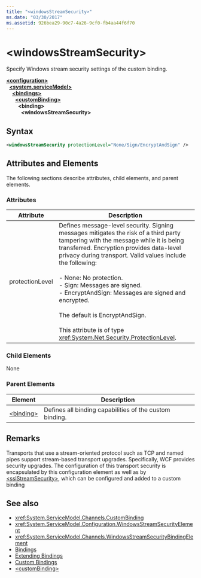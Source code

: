 ```yaml
---
title: "<windowsStreamSecurity>"
ms.date: "03/30/2017"
ms.assetid: 926bea29-90c7-4a26-9cf0-fb4aa44f6f70
---
```

# \<windowsStreamSecurity>
Specify Windows stream security settings of the custom binding.  
  
[**\<configuration>**](../configuration-element.md)\
&nbsp;&nbsp;[**\<system.serviceModel>**](system-servicemodel.md)\
&nbsp;&nbsp;&nbsp;&nbsp;[**\<bindings>**](bindings.md)\
&nbsp;&nbsp;&nbsp;&nbsp;&nbsp;&nbsp;[**\<customBinding>**](custombinding.md)\
&nbsp;&nbsp;&nbsp;&nbsp;&nbsp;&nbsp;&nbsp;&nbsp;**\<binding>**\
&nbsp;&nbsp;&nbsp;&nbsp;&nbsp;&nbsp;&nbsp;&nbsp;&nbsp;&nbsp;**\<windowsStreamSecurity>**  
  
## Syntax  
  
```xml  
<windowsStreamSecurity protectionLevel="None/Sign/EncryptAndSign" />
```  
  
## Attributes and Elements  
 The following sections describe attributes, child elements, and parent elements.  
  
### Attributes  
  
|Attribute|Description|  
|---------------|-----------------|  
|protectionLevel|Defines message-level security. Signing messages mitigates the risk of a third party tampering with the message while it is being transferred. Encryption provides data-level privacy during transport. Valid values include the following:<br /><br /> -   None: No protection.<br />-   Sign: Messages are signed.<br />-   EncryptAndSign: Messages are signed and encrypted.<br /><br /> The default is EncryptAndSign.<br /><br /> This attribute is of type <xref:System.Net.Security.ProtectionLevel>.|  
  
### Child Elements  
 None  
  
### Parent Elements  
  
|Element|Description|  
|-------------|-----------------|  
|[\<binding>](bindings.md)|Defines all binding capabilities of the custom binding.|  
  
## Remarks  
 Transports that use a stream-oriented protocol such as TCP and named pipes support stream-based transport upgrades. Specifically, WCF provides security upgrades. The configuration of this transport security is encapsulated by this configuration element  as well as by [\<sslStreamSecurity>](sslstreamsecurity.md), which can be configured and added to a custom binding  
  
## See also

- <xref:System.ServiceModel.Channels.CustomBinding>
- <xref:System.ServiceModel.Configuration.WindowsStreamSecurityElement>
- <xref:System.ServiceModel.Channels.WindowsStreamSecurityBindingElement>
- [Bindings](../../../wcf/bindings.md)
- [Extending Bindings](../../../wcf/extending/extending-bindings.md)
- [Custom Bindings](../../../wcf/extending/custom-bindings.md)
- [\<customBinding>](custombinding.md)
